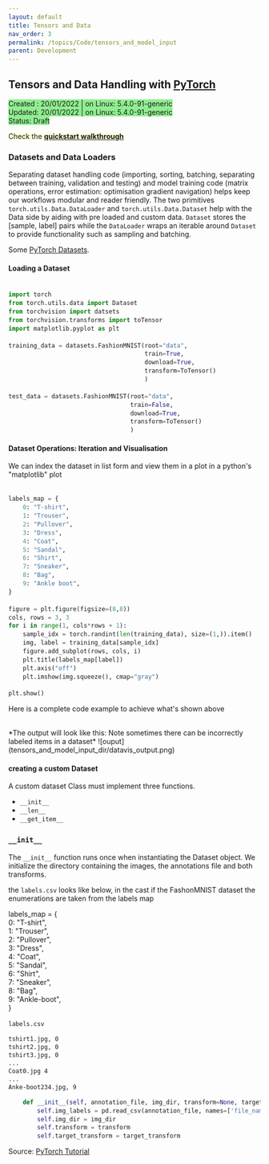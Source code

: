 ```yaml
---
layout: default
title: Tensors and Data 
nav_order: 3 
permalink: /topics/Code/tensors_and_model_input
parent: Development
---
```


## Tensors and Data Handling with [PyTorch][PYTORCH]
<span style="background-color:LightGreen">
Created : 20/01/2022 | on Linux: 5.4.0-91-generic <br />
Updated: 20/01/2022 | on Linux: 5.4.0-91-generic <br />
Status: Draft
</span>

<span style="background-color:LightYellow"> Check the [**quickstart walkthrough**](../pytorch_walkthrough#Starting-Development-with-PyTorch)  </span>

### Datasets and Data Loaders

Separating dataset handling code (importing, sorting, batching, separating between training, validation and testing) and model training code (matrix operations, error estimation: optimisation gradient navigation) helps keep our workflows modular and reader friendly. The two primitives `torch.utils.Data.DataLoader` and `torch.utils.Data.Dataset` help with the Data side by aiding with pre loaded and custom data. `Dataset` stores the [sample, label] pairs while the `DataLoader` wraps an iterable around `Dataset` to provide functionality such as sampling and batching.



Some [PyTorch Datasets][PYTORCH-DATASETS].

#### Loading a Dataset

```python

import torch 
from torch.utils.data import Dataset
from torchvision import datsets
from torchvision.transforms import toTensor
import matplotlib.pyplot as plt

training_data = datasets.FashionMNIST(root="data",
                                      train=True,
                                      download=True,
                                      transform=ToTensor()
                                      )

test_data = datasets.FashionMNIST(root="data",
                                  train=False,
                                  download=True,
                                  transform=ToTensor()
                                  )

```

#### Dataset Operations: Iteration and Visualisation

We can index the dataset in list form and view them in a plot in a python's "matplotlib" plot

```python

labels_map = {
    0: "T-shirt",
    1: "Trouser",
    2: "Pullover",
    3: "Dress",
    4: "Coat",
    5: "Sandal",
    6: "Shirt",
    7: "Sneaker",
    8: "Bag",
    9: "Ankle boot",
}

figure = plt.figure(figsize=(8,8))
cols, rows = 3, 3
for i in range(1, cols*rows + 1):
    sample_idx = torch.randint(len(training_data), size=(1,)).item()
    img, label = training_data[sample_idx]
    figure.add_subplot(rows, cols, i)
    plt.title(labels_map[label])
    plt.axis("off")
    plt.imshow(img.squeeze(), cmap="gray")

plt.show()
```

Here is a complete code example to achieve what's shown above 

<script src="https://gist.github.com/ganindu7/351906087bd899193c9115c2be8b9187.js?file=visualise_data.py"></script>
<br />
*The output will look like this: Note sometimes there can be incorrectly labeled items in a dataset*
![ouput](tensors_and_model_input_dir/datavis_output.png)


#### creating a custom Dataset

A custom dataset Class must implement three functions. 

* `__init__`
* `__len__`
* `__get_item__`

<script src="https://gist.github.com/ganindu7/351906087bd899193c9115c2be8b9187.js?file=custom_datasets.py"></script>

### `__init__`

The `__init__` function runs once when instantiating the Dataset object. We initialize the directory containing the images, the annotations file and both transforms.

the `labels.csv` looks like below, in the cast if the FashonMNIST dataset the enumerations are taken from the labels map


labels_map = {  <br />
    0: "T-shirt", <br />
    1: "Trouser", <br />
    2: "Pullover", <br />
    3: "Dress", <br />
    4: "Coat", <br />
    5: "Sandal", <br />
    6: "Shirt", <br />
    7: "Sneaker", <br />
    8: "Bag", <br />
    9: "Ankle-boot", <br />
} 


`labels.csv` 

```
tshirt1.jpg, 0 
tshirt2.jpg, 0 
tshirt3.jpg, 0 
...            
Coat0.jpg 4    
...            
Anke-boot234.jpg, 9 
```

```python
    def __init__(self, annotation_file, img_dir, transform=None, target_transform=None):
        self.img_labels = pd.read_csv(annotation_file, names=['file_name', 'label'])
        self.img_dir = img_dir
        self.transform = transform
        self.target_transform = target_transform
```



Source: [PyTorch Tutorial][PyTorch-Tutorial]

[JETSON-URL]: https://developer.nvidia.com/embedded/jetson-agx-xavier-developer-kit
[PYTORCH]: https://pytorch.org
[NVIDIA-PYTORCH-GUIDE]: https://forums.developer.nvidia.com/t/pytorch-for-jetson-version-1-9-0-now-available/72048
[PyTorch-Tutorial]: https://pytorch.org/tutorials/beginner/basics/quickstart_tutorial.html
[FashonMnist-dataset]: https://github.com/zalandoresearch/fashion-mnist
[PYTORCH-DATASETS]: https://pytorch.org/vision/stable/datasets.html

